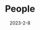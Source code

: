 ---
title: People
date: 2023-2-8

type: landing

sections:
  - block: people
    content:
      title: Meet the Team
      # Choose which groups/teams of users to display.
      #   Edit `user_groups` in each user's profile to add them to one or more of these groups.
      user_groups:
          - Core members
      sort_by: Params.last_name
      sort_ascending: true
    design:
      show_interests: false
      show_role: true
      show_social: true
---